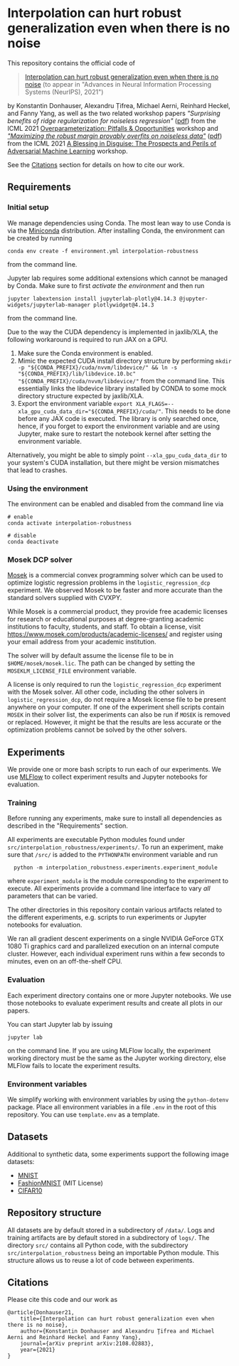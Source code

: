 Interpolation can hurt robust generalization even when there is no noise
================================================================
This repository contains the official code of

  > [Interpolation can hurt robust generalization even when there is no noise](https://arxiv.org/abs/2108.02883)
  (to appear in "Advances in Neural Information Processing Systems (NeurIPS), 2021")

by Konstantin Donhauser, Alexandru Țifrea, Michael Aerni, Reinhard Heckel, and Fanny Yang,
as well as the two related workshop papers
_"Surprising benefits of ridge regularization for noiseless regression"_
([pdf](pdf/surprising_benefits_of_ridge_regularization_for_noiseless_regression.pdf))
from the ICML 2021 [Overparameterization: Pitfalls & Opportunities](https://sites.google.com/view/icml2021oppo) workshop
and _["Maximizing the robust margin provably overfits on noiseless data"](https://openreview.net/forum?id=ujQKWaxFkrL)_
([pdf](pdf/maximizing_the_robust_margin_provably_overfits_on_noiseless_data.pdf))
from the ICML 2021 [A Blessing in Disguise: The Prospects and Perils of Adversarial Machine Learning](https://advml-workshop.github.io/icml2021/) workshop.

See the [Citations](#citations) section for details on how to cite our work.



Requirements
------------
### Initial setup
We manage dependencies using Conda.
The most lean way to use Conda is via
the [Miniconda](https://docs.conda.io/en/latest/miniconda.html) distribution.
After installing Conda,
the environment can be created by running

    conda env create -f environment.yml interpolation-robustness

from the command line.

Jupyter lab requires some additional
extensions which cannot be managed by Conda.
Make sure to first *activate the environment*
and then run

    jupyter labextension install jupyterlab-plotly@4.14.3 @jupyter-widgets/jupyterlab-manager plotlywidget@4.14.3

from the command line.

Due to the way the CUDA dependency is implemented in jaxlib/XLA,
the following workaround is required to run JAX on a GPU.

1. Make sure the Conda environment is enabled.
2. Mimic the expected CUDA install directory structure by performing
   `mkdir -p "${CONDA_PREFIX}/cuda/nvvm/libdevice/" && ln -s "${CONDA_PREFIX}/lib/libdevice.10.bc" "${CONDA_PREFIX}/cuda/nvvm/libdevice/"`
   from the command line.
   This essentially links the libdevice library installed by CONDA
   to some mock directory structure expected by jaxlib/XLA.
3. Export the environment variable
   `export XLA_FLAGS=--xla_gpu_cuda_data_dir="${CONDA_PREFIX}/cuda/"`.
   This needs to be done before any JAX code is executed.
   The library is only searched once, hence, if you forget to export the
   environment variable and are using Jupyter,
   make sure to restart the notebook kernel after setting the environment variable.

Alternatively, you might be able to simply point `--xla_gpu_cuda_data_dir`
to your system's CUDA installation,
but there might be version mismatches that lead to crashes.

### Using the environment
The environment can be enabled and disabled
from the command line via

    # enable
    conda activate interpolation-robustness

    # disable
    conda deactivate

### Mosek DCP solver
[Mosek](https://www.mosek.com/) is a commercial convex programming solver
which can be used to optimize logistic regression problems
in the `logistic_regression_dcp` experiment.
We observed Mosek to be faster and more accurate than
the standard solvers supplied with CVXPY.

While Mosek is a commercial product,
they provide free academic licenses for research or educational purposes
at degree-granting academic institutions to faculty, students, and staff.
To obtain a license, visit https://www.mosek.com/products/academic-licenses/
and register using your email address from your academic institution.

The solver will by default assume the license file to be in `$HOME/mosek/mosek.lic`.
The path can be changed by setting the `MOSEKLM_LICENSE_FILE` environment variable.

A license is only required to run the `logistic_regression_dcp` experiment
with the Mosek solver.
All other code, including the other solvers in `logistic_regression_dcp`,
do not require a Mosek license file to be present anywhere on your computer.
If one of the experiment shell scripts contain `MOSEK` in their solver list,
the experiments can also be run if `MOSEK` is removed or replaced.
However, it might be that the results are less accurate or the
optimization problems cannot be solved by the other solvers.



Experiments
-----------
We provide one or more bash scripts to run each of our experiments.
We use [MLFlow](https://mlflow.org/) to collect experiment results
and Jupyter notebooks for evaluation.


### Training
Before running any experiments, make sure to install all dependencies
as described in the "Requirements" section.

All experiments are executable Python modules found under
`src/interpolation_robustness/experiments/`.
To run an experiment, make sure that `/src/`
is added to the `PYTHONPATH` environment variable
and run

      python -m interpolation_robustness.experiments.experiment_module

where `experiment_module` is the module corresponding to the experiment to execute.
All experiments provide a command line interface to vary _all_ parameters
that can be varied.

The other directories in this repository contain various artifacts related
to the different experiments, e.g. scripts to run experiments or Jupyter notebooks for evaluation.

We ran all gradient descent experiments on a single NVIDIA GeForce GTX 1080 Ti graphics card
and parallelized execution on an internal compute cluster.
However, each individual experiment runs within a few seconds to minutes,
even on an off-the-shelf CPU.


### Evaluation
Each experiment directory contains one or more Jupyter notebooks.
We use those notebooks to evaluate experiment results
and create all plots in our papers.

You can start Jupyter lab by issuing
    
    jupyter lab

on the command line.
If you are using MLFlow locally,
the experiment working directory must be the same as the Jupyter working
directory, else MLFlow fails to locate the experiment results.


### Environment variables
We simplify working with environment variables by using the `python-dotenv` package.
Place all environment variables in a file `.env` in the root of this repository.
You can use `template.env` as a template.



Datasets
--------
Additional to synthetic data, some experiments support the following image datasets:

- [MNIST](http://yann.lecun.com/exdb/mnist/)
- [FashionMNIST](https://arxiv.org/abs/1708.07747) (MIT License)
- [CIFAR10](https://www.cs.toronto.edu/~kriz/cifar.html)



Repository structure
--------------------
All datasets are by default stored in a subdirectory of `/data/`.
Logs and training artifacts are by default stored
in a subdirectory of `logs/`.
The directory `src/` contains all Python code,
with the subdirectory `src/interpolation_robustness`
being an importable Python module.
This structure allows us to reuse a lot of code between experiments.



Citations
---------
Please cite this code and our work as

    @article{Donhauser21,
        title={Interpolation can hurt robust generalization even when there is no noise},
        author={Konstantin Donhauser and Alexandru Ţifrea and Michael Aerni and Reinhard Heckel and Fanny Yang},
        journal={arXiv preprint arXiv:2108.02883},
        year={2021}
    }
